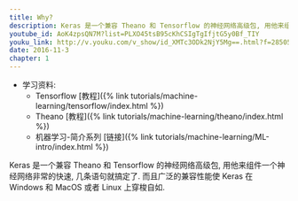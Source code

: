 ```yaml
---
title: Why?
description: Keras 是一个兼容 Theano 和 Tensorflow 的神经网络高级包, 用他来组件一个神经网络非常的快速, 几条语句就搞定了. 而且广泛的兼容性能使 Keras 在 Windows 和 MacOS 或者 Linux 上穿梭自如.
youtube_id: AoK4zpsQN7M?list=PLXO45tsB95cKhCSIgTgIfjtG5y0Bf_TIY
youku_link: http://v.youku.com/v_show/id_XMTc3ODk2NjY5Mg==.html?f=28505797&o=1
date: 2016-11-3
chapter: 1
---
```

* 学习资料:
  * Tensorflow [教程]({% link tutorials/machine-learning/tensorflow/index.html %})
  * Theano [教程]({% link tutorials/machine-learning/theano/index.html %})
  * 机器学习-简介系列 [链接]({% link tutorials/machine-learning/ML-intro/index.html %})

Keras 是一个兼容 Theano 和 Tensorflow 的神经网络高级包, 
用他来组件一个神经网络非常的快速, 几条语句就搞定了. 
而且广泛的兼容性能使 Keras 在 Windows 和 MacOS 或者 Linux 上穿梭自如.